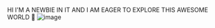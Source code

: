 HI I'M A NEWBIE IN IT AND I AM EAGER TO EXPLORE THIS AWESOME WORLD 🔬 ![image](https://github.com/user-attachments/assets/aa8dd5b6-625d-4f58-a3ff-ae08d7f30b19)
